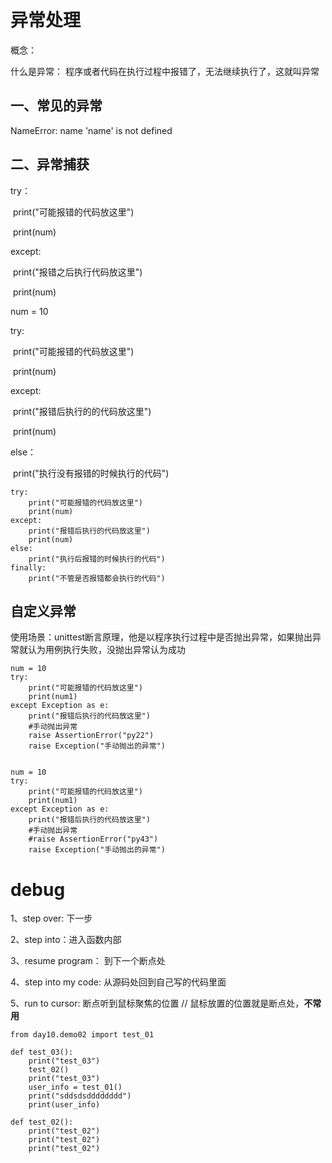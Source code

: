 # 异常处理

概念：

什么是异常： 程序或者代码在执行过程中报错了，无法继续执行了，这就叫异常

## 一、常见的异常

NameError: name 'name' is not defined

## 二、异常捕获

try：

​	print("可能报错的代码放这里")

​	print(num)

except:

​	print("报错之后执行代码放这里")

​	print(num)





num  = 10

try:

​	print("可能报错的代码放这里")

​	print(num)

except:

​	print("报错后执行的的代码放这里")

​	print(num)

else：

​	print("执行没有报错的时候执行的代码")



```
try:
	print("可能报错的代码放这里")
	print(num)
except:
	print("报错后执行的代码放这里")
	print(num)
else:
	print("执行后报错的时候执行的代码")
finally:
	print("不管是否报错都会执行的代码")
```

## 自定义异常

使用场景：unittest断言原理，他是以程序执行过程中是否抛出异常，如果抛出异常就认为用例执行失败，没抛出异常认为成功

```
num = 10
try:
	print("可能报错的代码放这里")
	print(num1)
except Exception as e:
	print("报错后执行的代码放这里")
	#手动抛出异常
	raise AssertionError("py22")
	raise Exception("手动抛出的异常")
	
```

```
num = 10
try:
	print("可能报错的代码放这里")
	print(num1)
except Exception as e:
	print("报错后执行的代码放这里")
	#手动抛出异常
	#raise AssertionError("py43")
	raise Exception("手动抛出的异常")
```

# debug

1、step over: 下一步

2、step into：进入函数内部

3、resume program： 到下一个断点处

4、step into my code: 从源码处回到自己写的代码里面

5、run to cursor: 断点听到鼠标聚焦的位置  // 鼠标放置的位置就是断点处，**不常用**



```
from day10.demo02 import test_01

def test_03():
	print("test_03")
	test_02()
	print("test_03")
	user_info = test_01()
	print("sddsdsdddddddd")
	print(user_info)

def test_02():
	print("test_02")
	print("test_02")
	print("test_02")
```

